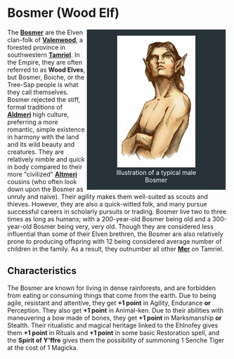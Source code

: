 # Bosmer (Wood Elf)

<div style="float: right; margin-right: 1%; background: #283339; border: 2px white solid;">
	<figure>
		<center><img src="/uploads/races/bosmer.png" height="300" alt="Bosmer">
		<figcaption style="color:white; margin-left: 2%; margin-right: 2%;">Illustration of a typical male Bosmer</figcaption></center>
	</figure>
</div>

The **[Bosmer](https://uesp.net/wiki/Lore:Bosmer)** are the Elven clan-folk of **[Valenwood](https://uesp.net/wiki/Lore:Valenwood)**, a forested province in southwestern **[Tamriel](https://uesp.net/wiki/Lore:Tamriel)**. In the Empire, they are often referred to as **Wood Elves**, but Bosmer, Boiche, or the Tree-Sap people is what they call themselves. Bosmer rejected the stiff, formal traditions of **[Aldmeri](https://uesp.net/wiki/Lore:Aldmer)** high culture, preferring a more romantic, simple existence in harmony with the land and its wild beauty and creatures. They are relatively nimble and quick in body compared to their more "civilized" **[Altmeri](https://uesp.net/wiki/Lore:Altmer)** cousins (who often look down upon the Bosmer as unruly and naive). Their agility makes them well-suited as scouts and thieves. However, they are also a quick-witted folk, and many pursue successful careers in scholarly pursuits or trading. Bosmer live two to three times as long as humans; with a 200-year-old Bosmer being old and a 300-year-old Bosmer being very, very old. Though they are considered less influential than some of their Elven brethren, the Bosmer are also relatively prone to producing offspring with 12 being considered average number of children in the family. As a result, they outnumber all other **[Mer](https://uesp.net/wiki/Lore:Mer)** on Tamriel.

## Characteristics
The Bosmer are known for living in dense rainforests, and are forbidden from eating or consuming things that come from the earth. Due to being agile, resistant and attentive, they get **+1 point** in Agility, Endurance **or** Perception. They also get **+1 point** in Animal-ken. Due to their abilities with maneuvering a bow made of bones, they get **+1 point** in Marksmanship **or** Stealth. Their ritualistic and magical heritage linked to the Ehlnofey gives them **+1 point** in Rituals and **+1 point** in some basic Restoration spell, and the **Spirit of Y'ffre** gives them the possibility of summoning 1 Senche Tiger at the cost of 1 Magicka.